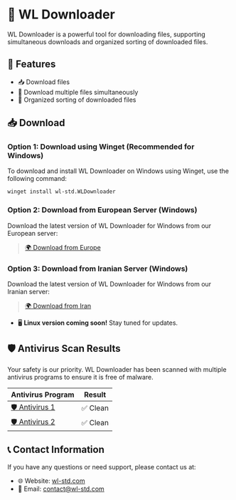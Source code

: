 # 🌟 WL Downloader

WL Downloader is a powerful tool for downloading files, supporting simultaneous downloads and organized sorting of downloaded files.

## 🚀 Features

- 📥 Download files
- 📂 Download multiple files simultaneously
- 📑 Organized sorting of downloaded files

## 📥 Download

### Option 1: Download using Winget (Recommended for Windows)

To download and install WL Downloader on Windows using Winget, use the following command:

```sh
winget install wl-std.WLDownloader
```

### Option 2: Download from European Server (Windows)

Download the latest version of WL Downloader for Windows from our European server:

> [🌍 Download from Europe](https://dl1.wl-std.com/WL%20Downloader%20Installer.exe)

### Option 3: Download from Iranian Server (Windows)

Download the latest version of WL Downloader for Windows from our Iranian server:

> [🌍 Download from Iran](https://dl2.wl-std.com/WL%20Downloader%20Installer.exe)

- 🖥️ **Linux version coming soon!** Stay tuned for updates.

## 🛡️ Antivirus Scan Results

Your safety is our priority. WL Downloader has been scanned with multiple antivirus programs to ensure it is free of malware.

| Antivirus Program | Result |
|-------------------|--------|
| [🛡️ Antivirus 1](https://www.virustotal.com/gui/url/66462dde7be953d78ab36808b903548e50434301701a3222c654d8d6e8f54c40?nocache=1)       | ✅ Clean  |
| [🛡️ Antivirus 2](https://www.virustotal.com/gui/url/0e2c074c69b402611ee44326c39ffa6115e2429c70493d831032ee38b74dcefb?nocache=1)       | ✅ Clean  |

## 📞 Contact Information

If you have any questions or need support, please contact us at:
- 🌐 Website: [wl-std.com](https://wl-std.com)
- 📧 Email: [contact@wl-std.com](mailto:contact@wl-std.com)
